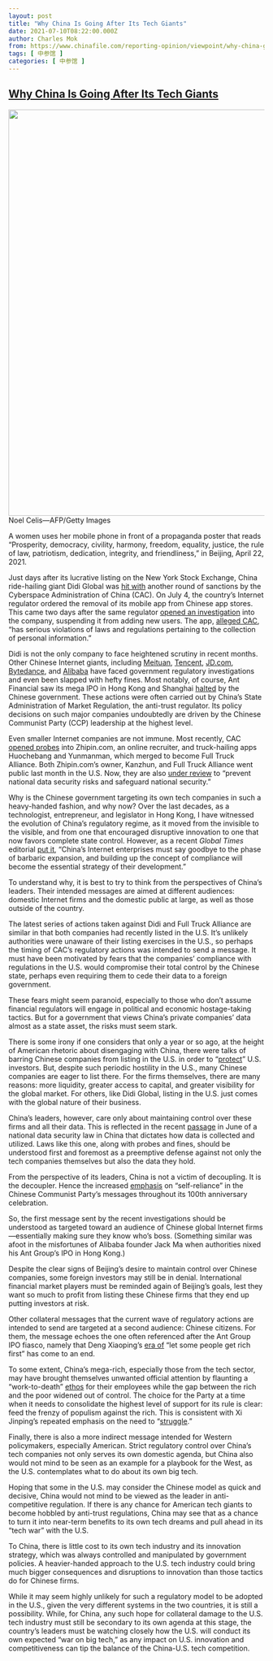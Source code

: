 ```yaml
---
layout: post
title: "Why China Is Going After Its Tech Giants"
date: 2021-07-10T08:22:00.000Z
author: Charles Mok
from: https://www.chinafile.com/reporting-opinion/viewpoint/why-china-going-after-its-tech-giants
tags: [ 中参馆 ]
categories: [ 中参馆 ]
---
```

<!--1625905320000-->
[Why China Is Going After Its Tech Giants](https://www.chinafile.com/reporting-opinion/viewpoint/why-china-going-after-its-tech-giants)
------

<div>
<div class="view view-featured-photo view-id-featured_photo view-display-id-panel_pane_1 visual-box view-dom-id-19c741091a3ed7b853c1c15252d643ba">                  <div class="content view-content">        <div class="views-row views-row-1">        <div class="views-field views-field-field-common-featured-photo">        <div class="field-content"><a href="https://www.chinafile.com/sites/default/files/assets/images/article/featured/gettyimages-1233502493.jpeg" title="Why China Is Going After Its Tech Giants" class="colorbox" data-colorbox-gallery="gallery-node-53301-UTBtycfFd6o" data-cbox-img-attrs="{"title": "", "alt": ""}"><img src="https://www.chinafile.com/sites/default/files/styles/large/public/assets/images/article/featured/gettyimages-1233502493.jpeg?itok=MfAdYkYU" width="1200" height="800" alt title referrerpolicy="no-referrer"></a></div>  </div>    <div>        <div class="photo-credit">Noel Celis—AFP/Getty Images</div>  </div>    <div>        <div class="photo-caption"><p>A women uses her mobile phone in front of a propaganda poster that reads “Prosperity, democracy, civility, harmony, freedom, equality, justice, the rule of law, patriotism, dedication, integrity, and friendliness,” in Beijing, April 22, 2021.</p></div>  </div>  </div>    </div>            </div>            <div class="content">    <div class="field field-name-body field-type-text-with-summary field-label-hidden">      <p class="dropcap">Just days after its lucrative listing on the New York Stock Exchange, China ride-hailing giant Didi Global was <a href="https://www.bloomberg.com/news/articles/2021-07-04/china-regulator-orders-didi-to-be-removed-from-app-stores" target="_blank" rel="nofollow">hit with</a> another round of sanctions by the Cyberspace Administration of China (CAC). On July 4, the country’s Internet regulator ordered the removal of its mobile app from Chinese app stores. This came two days after the same regulator <a href="https://www.reuters.com/technology/didi-cybersecurity-probe-blindsides-shareholders-days-after-debut-2021-07-05/" target="_blank" rel="nofollow">opened an investigation</a> into the company, suspending it from adding new users. The app, <a href="https://www.reuters.com/technology/what-is-driving-chinas-clampdown-didi-data-security-2021-07-07/" target="_blank" rel="nofollow">alleged CAC</a>, “has serious violations of laws and regulations pertaining to the collection of personal information.”</p><p>Didi is not the only company to face heightened scrutiny in recent months. Other Chinese Internet giants, including <a href="https://www.bloomberg.com/news/articles/2021-04-26/china-investigates-meituan-for-suspected-monopolistic-practices" target="_blank" rel="nofollow">Meituan</a>, <a href="https://www.reuters.com/world/china/exclusive-china-readies-tencent-penalty-antitrust-crackdown-sources-2021-04-29/" target="_blank" rel="nofollow">Tencent</a>, <a href="https://www.globaltimes.cn/page/202105/1224296.shtml" target="_blank" rel="nofollow">JD.com</a>, <a href="https://www.bbc.com/news/business-56938864" target="_blank" rel="nofollow">Bytedance</a>, and <a href="https://theconversation.com/chinas-record-fine-against-alibaba-spells-the-end-of-big-techs-romance-with-the-state-158878#:~:text=Alibaba%2520was%2520hit%2520with%2520a,supposedly%2520abusing%2520its%2520market%2520dominance." target="_blank" rel="nofollow">Alibaba</a> have faced government regulatory investigations and even been slapped with hefty fines. Most notably, of course, Ant Financial saw its mega IPO in Hong Kong and Shanghai <a href="https://www.nytimes.com/2020/11/06/technology/china-ant-group-ipo.html#:~:text=China%2520Halts%2520Ant%2520Group's%2520Blockbuster,of%2520the%2520financial%2520technology%2520giant." target="_blank" rel="nofollow">halted</a> by the Chinese government. These actions were often carried out by China’s State Administration of Market Regulation, the anti-trust regulator. Its policy decisions on such major companies undoubtedly are driven by the Chinese Communist Party (CCP) leadership at the highest level.</p><p>Even smaller Internet companies are not immune. Most recently, CAC <a href="https://www.cnbc.com/2021/07/05/china-opens-cybersecurity-probe-into-full-truck-alliance-boss-zhipin.html" target="_blank" rel="nofollow">opened probes</a> into Zhipin.com, an online recruiter, and truck-hailing apps Huochebang and Yunmanman, which merged to become Full Truck Alliance. Both Zhipin.com’s owner, Kanzhun, and Full Truck Alliance went public last month in the U.S. Now, they are also <a href="https://www.reuters.com/technology/china-says-will-conduct-cyber-security-investigation-zhipincom-huochebang-2021-07-05/" target="_blank" rel="nofollow">under review</a> to “prevent national data security risks and safeguard national security.”</p><p>Why is the Chinese government targeting its own tech companies in such a heavy-handed fashion, and why now? Over the last decades, as a technologist, entrepreneur, and legislator in Hong Kong, I have witnessed the evolution of China’s regulatory regime, as it moved from the invisible to the visible, and from one that encouraged disruptive innovation to one that now favors complete state control. However, as a recent <em>Global Times</em> editorial <a href="https://finance.sina.com.cn/tech/2021-07-06/doc-ikqciyzk3929049.shtml" target="_blank" rel="nofollow">put it</a>, “China’s Internet enterprises must say goodbye to the phase of barbaric expansion, and building up the concept of compliance will become the essential strategy of their development.”</p><p>To understand why, it is best to try to think from the perspectives of China’s leaders. Their intended messages are aimed at different audiences: domestic Internet firms and the domestic public at large, as well as those outside of the country.</p><p>The latest series of actions taken against Didi and Full Truck Alliance are similar in that both companies had recently listed in the U.S. It’s unlikely authorities were unaware of their listing exercises in the U.S., so perhaps the timing of CAC’s regulatory actions was intended to send a message. It must have been motivated by fears that the companies’ compliance with regulations in the U.S. would compromise their total control by the Chinese state, perhaps even requiring them to cede their data to a foreign government.</p><p>These fears might seem paranoid, especially to those who don’t assume financial regulators will engage in political and economic hostage-taking tactics. But for a government that views China’s private companies’ data almost as a state asset, the risks must seem stark.</p><p>There is some irony if one considers that only a year or so ago, at the height of American rhetoric about disengaging with China, there were talks of barring Chinese companies from listing in the U.S. in order to “<a href="https://tax.thomsonreuters.com/news/trump-administration-seeks-to-delist-u-s-listed-chinese-companies-for-blocking-audit-inspections/" target="_blank" rel="nofollow">protect</a>” U.S. investors. But, despite such periodic hostility in the U.S., many Chinese companies are eager to list there. For the firms themselves, there are many reasons: more liquidity, greater access to capital, and greater visibility for the global market. For others, like Didi Global, listing in the U.S. just comes with the global nature of their business.</p><p>China’s leaders, however, care only about maintaining control over these firms and all their data. This is reflected in the recent <a href="https://www.natlawreview.com/article/china-issues-data-security-law" target="_blank" rel="nofollow">passage</a> in June of a national data security law in China that dictates how data is collected and utilized. Laws like this one, along with probes and fines, should be understood first and foremost as a preemptive defense against not only the tech companies themselves but also the data they hold.</p><p>From the perspective of its leaders, China is not a victim of decoupling. It is the decoupler. Hence the increased <a href="https://www.cfr.org/blog/chinas-quest-self-reliance-fourteenth-five-year-plan" target="_blank" rel="nofollow">emphasis</a> on “self-reliance” in the Chinese Communist Party’s messages throughout its 100th anniversary celebration.</p><p>So, the first message sent by the recent investigations should be understood as targeted toward an audience of Chinese global Internet firms—essentially making sure they know who’s boss. (Something similar was afoot in the misfortunes of Alibaba founder Jack Ma when authorities nixed his Ant Group’s IPO in Hong Kong.)</p><p>Despite the clear signs of Beijing’s desire to maintain control over Chinese companies, some foreign investors may still be in denial. International financial market players must be reminded again of Beijing’s goals, lest they want so much to profit from listing these Chinese firms that they end up putting investors at risk.</p><p>Other collateral messages that the current wave of regulatory actions are intended to send are targeted at a second audience: Chinese citizens. For them, the message echoes the one often referenced after the Ant Group IPO fiasco, namely that Deng Xiaoping’s <a href="https://www.nytimes.com/2015/06/04/opinion/bao-tong-how-deng-xiaoping-helped-create-a-corrupt-china.html" target="_blank" rel="nofollow">era of</a> “let some people get rich first” has come to an end.</p><p>To some extent, China’s mega-rich, especially those from the tech sector, may have brought themselves unwanted official attention by flaunting a “work-to-death” <a href="https://www.scmp.com/tech/tech-trends/article/3136510/what-996-gruelling-work-culture-polarising-chinas-silicon-valley" target="_blank" rel="nofollow">ethos</a> for their employees while the gap between the rich and the poor widened out of control. The choice for the Party at a time when it needs to consolidate the highest level of support for its rule is clear: feed the frenzy of populism against the rich. This is consistent with Xi Jinping’s repeated emphasis on the need to “<a href="https://www.scmp.com/economy/china-economy/article/3025725/xi-jinping-rallies-china-decades-long-struggle-rise-global" target="_blank" rel="nofollow">struggle</a>.”</p><p>Finally, there is also a more indirect message intended for Western policymakers, especially American. Strict regulatory control over China’s tech companies not only serves its own domestic agenda, but China also would not mind to be seen as an example for a playbook for the West, as the U.S. contemplates what to do about its own big tech.</p><p>Hoping that some in the U.S. may consider the Chinese model as quick and decisive, China would not mind to be viewed as the leader in anti-competitive regulation. If there is any chance for American tech giants to become hobbled by anti-trust regulations, China may see that as a chance to turn it into near-term benefits to its own tech dreams and pull ahead in its “tech war” with the U.S.</p><p>To China, there is little cost to its own tech industry and its innovation strategy, which was always controlled and manipulated by government policies. A heavier-handed approach to the U.S. tech industry could bring much bigger consequences and disruptions to innovation than those tactics do for Chinese firms.</p><p>While it may seem highly unlikely for such a regulatory model to be adopted in the U.S., given the very different systems in the two countries, it is still a possibility. While, for China, any such hope for collateral damage to the U.S. tech industry must still be secondary to its own agenda at this stage, the country’s leaders must be watching closely how the U.S. will conduct its own expected “war on big tech,” as any impact on U.S. innovation and competitiveness can tip the balance of the China-U.S. tech competition.<span class="cube"></span></p>  </div>  </div>
</div>
